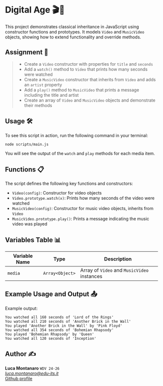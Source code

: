 # Digital Age 🎬🎵

This project demonstrates classical inheritance in JavaScript using constructor functions and prototypes. It models `Video` and `MusicVideo` objects, showing how to extend functionality and override methods.

## Assignment 📝

> - Create a `Video` constructor with properties for `title` and `seconds`
> - Add a `watch()` method to `Video` that prints how many seconds were watched
> - Create a `MusicVideo` constructor that inherits from `Video` and adds an `artist` property
> - Add a `play()` method to `MusicVideo` that prints a message including the title and artist
> - Create an array of `Video` and `MusicVideo` objects and demonstrate their methods

## Usage 🛠️

To see this script in action, run the following command in your terminal:
```sh
node scripts/main.js
```
You will see the output of the `watch` and `play` methods for each media item.

## Functions 📋

The script defines the following key functions and constructors:

- `Video(config)`: Constructor for video objects
- `Video.prototype.watch(x)`: Prints how many seconds of the video were watched
- `MusicVideo(config)`: Constructor for music video objects, inherits from `Video`
- `MusicVideo.prototype.play()`: Prints a message indicating the music video was played

## Variables Table 📊

| Variable Name | Type           | Description                                         |
|---------------|----------------|-----------------------------------------------------|
| `media`       | `Array<Object>`| Array of `Video` and `MusicVideo` instances         |

## Example Usage and Output 📤

Example output:

    You watched all 160 seconds of 'Lord of the Rings'
    You watched all 210 seconds of 'Another Brick in the Wall'
    You played 'Another Brick in the Wall' by 'Pink Floyd'
    You watched all 354 seconds of 'Bohemian Rhapsody'
    You played 'Bohemian Rhapsody' by 'Queen'
    You watched all 120 seconds of 'Inception'

## Author ✍️

**Luca Montanaro** `WDV 24-26`  
*luca.montanaro@edu-its.it*  
[Github profile](https://github.com/LucaM0nt)
